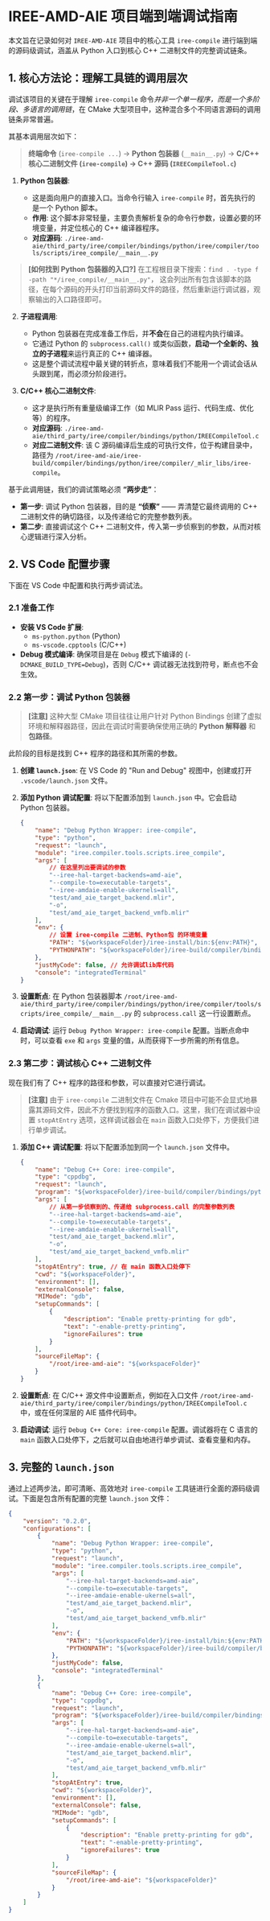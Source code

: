 <!--
 * @Author: Albresky albre02@outlook.com
 * @Date: 2025-07-12 14:00:23
 * @LastEditors: Albresky albre02@outlook.com
 * @LastEditTime: 2025-07-12 14:46:00
 * @FilePath: /iree-amd-aie/debug.md
 * @Description: IREE-AMD-AIE 项目端到端调试指南
-->

# IREE-AMD-AIE 项目端到端调试指南

本文旨在记录如何对 `IREE-AMD-AIE` 项目中的核心工具 `iree-compile` 进行端到端的源码级调试，涵盖从 Python 入口到核心 C++ 二进制文件的完整调试链条。

## 1. **核心方法论**：理解工具链的调用层次

调试该项目的关键在于理解 `iree-compile` 命令*并非一个单一程序，而是一个多阶段、多语言的调用链*，在 CMake 大型项目中，这种混合多个不同语言源码的调用链条非常普遍。

其基本调用层次如下：

> **终端命令** (`iree-compile ...`) -\> **Python 包装器** (`__main__.py`) -\> **C/C++ 核心二进制文件 (`iree-compile`) -\> **C++ 源码** (`IREECompileTool.c`)**

1.  **Python 包装器**:

      * 这是面向用户的直接入口。当命令行输入 `iree-compile` 时，首先执行的是一个 Python 脚本。
      * **作用**: 这个脚本非常轻量，主要负责解析复杂的命令行参数，设置必要的环境变量，并定位核心的 C++ 编译器程序。
      * **对应源码**: `./iree-amd-aie/third_party/iree/compiler/bindings/python/iree/compiler/tools/scripts/iree_compile/__main__.py`

> **[如何找到 Python 包装器的入口?]** 在工程根目录下搜索：`find . -type f -path "*/iree_compile/__main__.py"`， 这会列出所有包含该脚本的路径，在每个源码的开头打印当前源码文件的路径，然后重新运行调试器，观察输出的入口路径即可。

2.  **子进程调用**:

      * Python 包装器在完成准备工作后，并**不会**在自己的进程内执行编译。
      * 它通过 Python 的 `subprocess.call()` 或类似函数，**启动一个全新的、独立的子进程**来运行真正的 C++ 编译器。
      * 这是整个调试流程中最关键的转折点，意味着我们不能用一个调试会话从头跟到尾，而必须分阶段进行。

3.  **C/C++ 核心二进制文件**:

      * 这才是执行所有重量级编译工作（如 MLIR Pass 运行、代码生成、优化等）的程序。
      * **对应源码**: `./iree-amd-aie/third_party/iree/compiler/bindings/python/IREECompileTool.c`
      * **对应二进制文件**: 该 C 源码编译后生成的可执行文件，位于构建目录中，路径为 `/root/iree-amd-aie/iree-build/compiler/bindings/python/iree/compiler/_mlir_libs/iree-compile`。

基于此调用链，我们的调试策略必须 **“两步走”**：

  * **第一步**: 调试 Python 包装器，目的是 **“侦察”** —— 弄清楚它最终调用的 C++ 二进制文件的确切路径，以及传递给它的完整参数列表。
  * **第二步**: 直接调试这个 C++ 二进制文件，传入第一步侦察到的参数，从而对核心逻辑进行深入分析。

## 2. VS Code 配置步骤

下面在 VS Code 中配置和执行两步调试法。

### 2.1 准备工作

  * **安装 VS Code 扩展**:
      * `ms-python.python` (Python)
      * `ms-vscode.cpptools` (C/C++)
  * **Debug 模式编译**: 确保项目是在 `Debug` 模式下编译的 (`-DCMAKE_BUILD_TYPE=Debug`)，否则 C/C++ 调试器无法找到符号，断点也不会生效。

### 2.2 第一步：调试 Python 包装器

> **[注意]** 这种大型 CMake 项目往往让用户针对 Python Bindings 创建了虚拟环境和解释器路径，因此在调试时需要确保使用正确的 **Python 解释器** 和 **包路径**。

此阶段的目标是找到 C++ 程序的路径和其所需的参数。

1.  **创建 `launch.json`**: 在 VS Code 的 "Run and Debug" 视图中，创建或打开 `.vscode/launch.json` 文件。

2.  **添加 Python 调试配置**: 将以下配置添加到 `launch.json` 中。它会启动 Python 包装器。

    ```json
    {
        "name": "Debug Python Wrapper: iree-compile",
        "type": "python",
        "request": "launch",
        "module": "iree.compiler.tools.scripts.iree_compile",
        "args": [
            // 在这里列出要调试的参数
            "--iree-hal-target-backends=amd-aie",
            "--compile-to=executable-targets",
            "--iree-amdaie-enable-ukernels=all",
            "test/amd_aie_target_backend.mlir",
            "-o",
            "test/amd_aie_target_backend_vmfb.mlir"
        ],
        "env": {
            // 设置 iree-compile 二进制、Python包 的环境变量
            "PATH": "${workspaceFolder}/iree-install/bin:${env:PATH}",
            "PYTHONPATH": "${workspaceFolder}/iree-build/compiler/bindings/python:${workspaceFolder}/iree-build/runtime/bindings/python"
        },
        "justMyCode": false, // 允许调试lib库代码
        "console": "integratedTerminal"
    }
    ```

3.  **设置断点**: 在 Python 包装器脚本 `/root/iree-amd-aie/third_party/iree/compiler/bindings/python/iree/compiler/tools/scripts/iree_compile/__main__.py` 的 `subprocess.call` 这一行设置断点。

4.  **启动调试**: 运行 `Debug Python Wrapper: iree-compile` 配置。当断点命中时，可以查看 `exe` 和 `args` 变量的值，从而获得下一步所需的所有信息。

### 2.3 第二步：调试核心 C++ 二进制文件

现在我们有了 C++ 程序的路径和参数，可以直接对它进行调试。

> **[注意]** 由于 `iree-compile` 二进制文件在 Cmake 项目中可能不会显式地暴露其源码文件，因此不方便找到程序的函数入口。这里，我们在调试器中设置 `stopAtEntry` 选项，这样调试器会在 `main` 函数入口处停下，方便我们进行单步调试。

1.  **添加 C++ 调试配置**: 将以下配置添加到同一个 `launch.json` 文件中。

    ```json
    {
        "name": "Debug C++ Core: iree-compile",
        "type": "cppdbg",
        "request": "launch",
        "program": "${workspaceFolder}/iree-build/compiler/bindings/python/iree/compiler/_mlir_libs/iree-compile",
        "args": [
            // 从第一步侦察到的、传递给 subprocess.call 的完整参数列表
            "--iree-hal-target-backends=amd-aie",
            "--compile-to=executable-targets",
            "--iree-amdaie-enable-ukernels=all",
            "test/amd_aie_target_backend.mlir",
            "-o",
            "test/amd_aie_target_backend_vmfb.mlir"
        ],
        "stopAtEntry": true, // 在 main 函数入口处停下
        "cwd": "${workspaceFolder}",
        "environment": [],
        "externalConsole": false,
        "MIMode": "gdb",
        "setupCommands": [
            {
                "description": "Enable pretty-printing for gdb",
                "text": "-enable-pretty-printing",
                "ignoreFailures": true
            }
        ],
        "sourceFileMap": {
            "/root/iree-amd-aie": "${workspaceFolder}"
        }
    }
    ```

2.  **设置断点**: 在 C/C++ 源文件中设置断点，例如在入口文件 `/root/iree-amd-aie/third_party/iree/compiler/bindings/python/IREECompileTool.c` 中，或在任何深层的 AIE 插件代码中。

3.  **启动调试**: 运行 `Debug C++ Core: iree-compile` 配置。调试器将在 C 语言的 `main` 函数入口处停下，之后就可以自由地进行单步调试、查看变量和内存。

## 3\. 完整的 `launch.json`

通过上述两步法，即可清晰、高效地对 `iree-compile` 工具链进行全面的源码级调试。下面是包含所有配置的完整 `launch.json` 文件：

```json
{
    "version": "0.2.0",
    "configurations": [
        {
            "name": "Debug Python Wrapper: iree-compile",
            "type": "python",
            "request": "launch",
            "module": "iree.compiler.tools.scripts.iree_compile",
            "args": [
                "--iree-hal-target-backends=amd-aie",
                "--compile-to=executable-targets",
                "--iree-amdaie-enable-ukernels=all",
                "test/amd_aie_target_backend.mlir",
                "-o",
                "test/amd_aie_target_backend_vmfb.mlir"
            ],
            "env": {
                "PATH": "${workspaceFolder}/iree-install/bin:${env:PATH}",
                "PYTHONPATH": "${workspaceFolder}/iree-build/compiler/bindings/python:${workspaceFolder}/iree-build/runtime/bindings/python"
            },
            "justMyCode": false,
            "console": "integratedTerminal"
        },
        {
            "name": "Debug C++ Core: iree-compile",
            "type": "cppdbg",
            "request": "launch",
            "program": "${workspaceFolder}/iree-build/compiler/bindings/python/iree/compiler/_mlir_libs/iree-compile",
            "args": [
                "--iree-hal-target-backends=amd-aie",
                "--compile-to=executable-targets",
                "--iree-amdaie-enable-ukernels=all",
                "test/amd_aie_target_backend.mlir",
                "-o",
                "test/amd_aie_target_backend_vmfb.mlir"
            ],
            "stopAtEntry": true,
            "cwd": "${workspaceFolder}",
            "environment": [],
            "externalConsole": false,
            "MIMode": "gdb",
            "setupCommands": [
                {
                    "description": "Enable pretty-printing for gdb",
                    "text": "-enable-pretty-printing",
                    "ignoreFailures": true
                }
            ],
            "sourceFileMap": {
                "/root/iree-amd-aie": "${workspaceFolder}"
            }
        }
    ]
}
